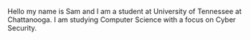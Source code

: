 Hello my name is Sam and I am a student at University of Tennessee at Chattanooga. 
I am studying Computer Science with a focus on Cyber Security.
